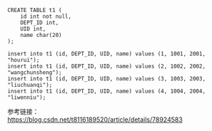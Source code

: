 ```
CREATE TABLE t1 (
    id int not null,
    DEPT_ID int,
    UID int,
    name char(20)
);

insert into t1 (id, DEPT_ID, UID, name) values (1, 1001, 2001, "hourui");
insert into t1 (id, DEPT_ID, UID, name) values (2, 1002, 2002, "wangchunsheng");
insert into t1 (id, DEPT_ID, UID, name) values (3, 1003, 2003, "liuchuanqi");
insert into t1 (id, DEPT_ID, UID, name) values (4, 1004, 2004, "liwenniu");
```

参考链接：  
https://blog.csdn.net/t8116189520/article/details/78924583  